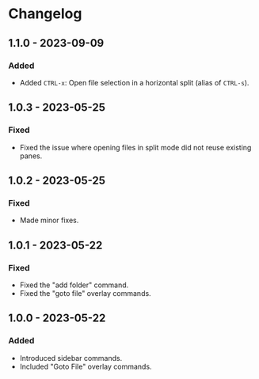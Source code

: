 # Changelog

## 1.1.0 - 2023-09-09

### Added

- Added `CTRL-x`: Open file selection in a horizontal split (alias of `CTRL-s`).

## 1.0.3 - 2023-05-25

### Fixed

- Fixed the issue where opening files in split mode did not reuse existing panes.

## 1.0.2 - 2023-05-25

### Fixed

- Made minor fixes.

## 1.0.1 - 2023-05-22

### Fixed

- Fixed the "add folder" command.
- Fixed the "goto file" overlay commands.

## 1.0.0 - 2023-05-22

### Added

- Introduced sidebar commands.
- Included "Goto File" overlay commands.
